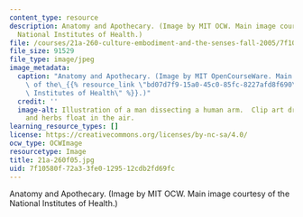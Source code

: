 ```yaml
---
content_type: resource
description: Anatomy and Apothecary. (Image by MIT OCW. Main image courtesy of the
  National Institutes of Health.)
file: /courses/21a-260-culture-embodiment-and-the-senses-fall-2005/7f10580f72a33fe0129512cdb2fd69fc_21a-260f05.jpg
file_size: 91529
file_type: image/jpeg
image_metadata:
  caption: "Anatomy and Apothecary. (Image by MIT OpenCourseWare. Main image courtesy\
    \ of the\_{{% resource_link \"bd07d7f9-15a0-45c0-85fc-8227afd8f690\" \"National\
    \ Institutes of Health\" %}}.)"
  credit: ''
  image-alt: Illustration of a man dissecting a human arm.  Clip art drug bottles
    and herbs float in the air.
learning_resource_types: []
license: https://creativecommons.org/licenses/by-nc-sa/4.0/
ocw_type: OCWImage
resourcetype: Image
title: 21a-260f05.jpg
uid: 7f10580f-72a3-3fe0-1295-12cdb2fd69fc
---
```

Anatomy and Apothecary. (Image by MIT OCW. Main image courtesy of the National Institutes of Health.)